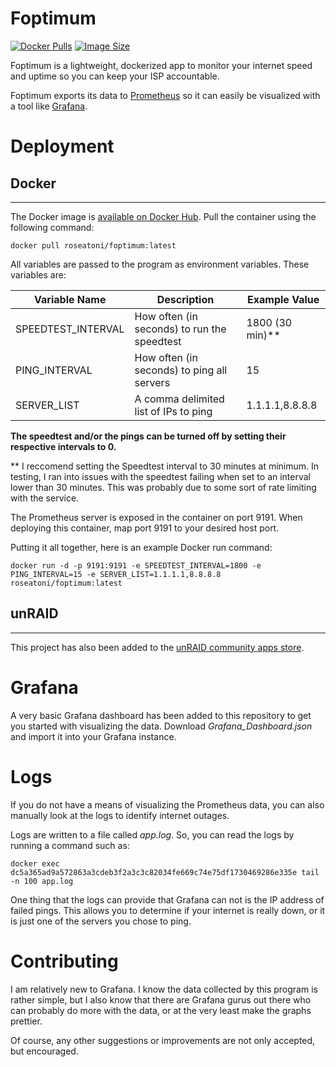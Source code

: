 # Foptimum

[![Docker Pulls](https://badgen.net/docker/pulls/roseatoni/foptimum?icon=docker&label=pulls)](https://hub.docker.com/r/roseatoni/foptimum)
[![Image Size](https://badgen.net/docker/size/roseatoni/foptimum?icon=docker&label=size)](https://hub.docker.com/r/roseatoni/foptimum)

Foptimum is a lightweight, dockerized app to monitor your internet speed and uptime so you can keep your ISP accountable.

Foptimum exports its data to [Prometheus](https://prometheus.io/docs/introduction/overview/) so it can easily be visualized with a tool like [Grafana](https://grafana.com/).

# Deployment

## Docker

---

The Docker image is [available on Docker Hub](https://hub.docker.com/r/roseatoni/foptimum). Pull the container using the following command:

```
docker pull roseatoni/foptimum:latest
```

All variables are passed to the program as environment variables. These variables are:

| Variable Name      | Description                                 | Example Value     |
| ------------------ | ------------------------------------------- | ----------------- |
| SPEEDTEST_INTERVAL | How often (in seconds) to run the speedtest | 1800 (30 min)\*\* |
| PING_INTERVAL      | How often (in seconds) to ping all servers  | 15                |
| SERVER_LIST        | A comma delimited list of IPs to ping       | 1.1.1.1,8.8.8.8   |

**The speedtest and/or the pings can be turned off by setting their respective intervals to 0.**

\*\* I reccomend setting the Speedtest interval to 30 minutes at minimum. In testing, I ran into issues with the speedtest failing when set to an interval lower than 30 minutes. This was probably due to some sort of rate limiting with the service.

The Prometheus server is exposed in the container on port 9191. When deploying this container, map port 9191 to your desired host port.

Putting it all together, here is an example Docker run command:

```
docker run -d -p 9191:9191 -e SPEEDTEST_INTERVAL=1800 -e PING_INTERVAL=15 -e SERVER_LIST=1.1.1.1,8.8.8.8 roseatoni/foptimum:latest
```

## unRAID

---

This project has also been added to the [unRAID community apps store](https://unraid.net/community/apps?q=Foptimum#r).

# Grafana

A very basic Grafana dashboard has been added to this repository to get you started with visualizing the data. Download _Grafana_Dashboard.json_ and import it into your Grafana instance.

# Logs

If you do not have a means of visualizing the Prometheus data, you can also manually look at the logs to identify internet outages.

Logs are written to a file called _app.log_. So, you can read the logs by running a command such as:

```
docker exec dc5a365ad9a572863a3cdeb3f2a3c3c82034fe669c74e75df1730469286e335e tail -n 100 app.log
```

One thing that the logs can provide that Grafana can not is the IP address of failed pings. This allows you to determine if your internet is really down, or it is just one of the servers you chose to ping.

# Contributing

I am relatively new to Grafana. I know the data collected by this program is rather simple, but I also know that there are Grafana gurus out there who can probably do more with the data, or at the very least make the graphs prettier.

Of course, any other suggestions or improvements are not only accepted, but encouraged.
